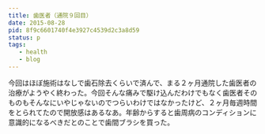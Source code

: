 ```yaml
---
title: 歯医者（通院９回目）
date: 2015-08-28
pid: 8f9c6601740f4e3927c4539d2c3a8d59
status: p
tags:
   - health
   - blog
---
```


今回はほぼ施術はなしで歯石除去くらいで済んで、まる２ヶ月通院した歯医者の治療がようやく終わった。今回そんな痛みで駆け込んだわけでもなく歯医者そのものもそんなにいやじゃないのでつらいわけではなかったけど、２ヶ月毎週時間をとられてたので開放感はあるなあ。年齢からすると歯周病のコンディションに意識的になるべきだとのことで歯間ブラシを買った。
